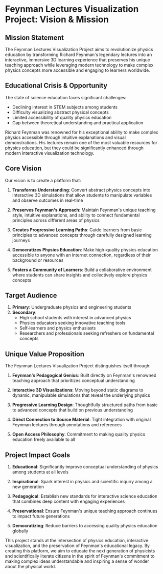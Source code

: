 # Feynman Lectures Visualization Project: Vision & Mission

## Mission Statement

The Feynman Lectures Visualization Project aims to revolutionize physics education by transforming Richard Feynman's legendary lectures into an interactive, immersive 3D learning experience that preserves his unique teaching approach while leveraging modern technology to make complex physics concepts more accessible and engaging to learners worldwide.

## Educational Crisis & Opportunity

The state of science education faces significant challenges:
- Declining interest in STEM subjects among students
- Difficulty visualizing abstract physical concepts
- Limited accessibility of quality physics education
- Gap between theoretical understanding and practical application

Richard Feynman was renowned for his exceptional ability to make complex physics accessible through intuitive explanations and visual demonstrations. His lectures remain one of the most valuable resources for physics education, but they could be significantly enhanced through modern interactive visualization technology.

## Core Vision

Our vision is to create a platform that:

1. **Transforms Understanding**: Convert abstract physics concepts into interactive 3D simulations that allow students to manipulate variables and observe outcomes in real-time
   
2. **Preserves Feynman's Approach**: Maintain Feynman's unique teaching style, intuitive explanations, and ability to connect fundamental principles across different areas of physics
   
3. **Creates Progressive Learning Paths**: Guide learners from basic principles to advanced concepts through carefully designed learning journeys
   
4. **Democratizes Physics Education**: Make high-quality physics education accessible to anyone with an internet connection, regardless of their background or resources

5. **Fosters a Community of Learners**: Build a collaborative environment where students can share insights and collectively explore physics concepts

## Target Audience

1. **Primary**: Undergraduate physics and engineering students
2. **Secondary**: 
   - High school students with interest in advanced physics
   - Physics educators seeking innovative teaching tools
   - Self-learners and physics enthusiasts
   - Researchers and professionals seeking refreshers on fundamental concepts

## Unique Value Proposition

The Feynman Lectures Visualization Project distinguishes itself through:

1. **Feynman's Pedagogical Genius**: Built directly on Feynman's renowned teaching approach that prioritizes conceptual understanding
   
2. **Interactive 3D Visualizations**: Moving beyond static diagrams to dynamic, manipulable simulations that reveal the underlying physics
   
3. **Progressive Learning Design**: Thoughtfully structured paths from basic to advanced concepts that build on previous understanding
   
4. **Direct Connection to Source Material**: Tight integration with original Feynman lectures through annotations and references
   
5. **Open Access Philosophy**: Commitment to making quality physics education freely available to all

## Project Impact Goals

1. **Educational**: Significantly improve conceptual understanding of physics among students at all levels
   
2. **Inspirational**: Spark interest in physics and scientific inquiry among a new generation
   
3. **Pedagogical**: Establish new standards for interactive science education that combines deep content with engaging experiences
   
4. **Preservational**: Ensure Feynman's unique teaching approach continues to impact future generations
   
5. **Democratizing**: Reduce barriers to accessing quality physics education globally

This project stands at the intersection of physics education, interactive visualization, and the preservation of Feynman's educational legacy. By creating this platform, we aim to educate the next generation of physicists and scientifically literate citizens in the spirit of Feynman's commitment to making complex ideas understandable and inspiring a sense of wonder about the physical world.
